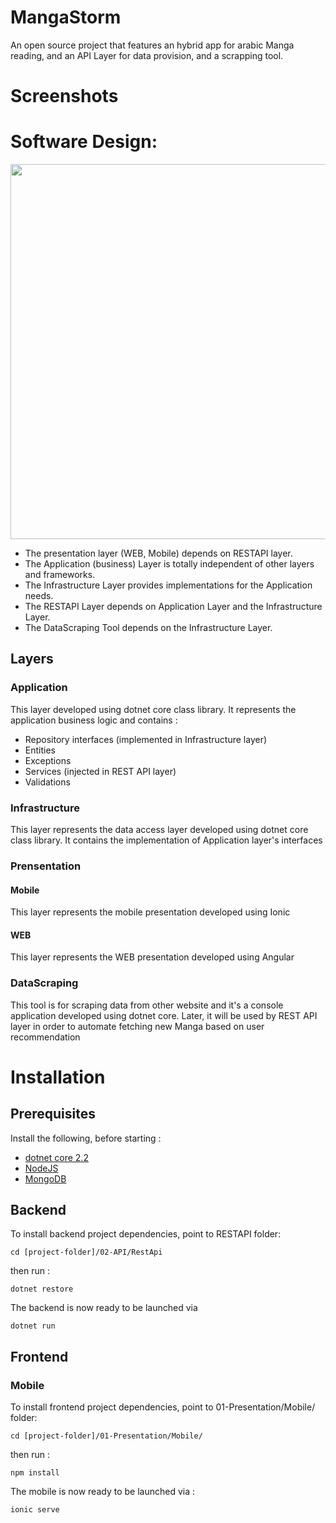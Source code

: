 # MangaStorm
An open source project that features an hybrid app for arabic Manga reading, and an API Layer for data provision, and a scrapping tool.

# Screenshots

# Software Design:
<img src="https://drive.google.com/uc?export=view&id=1JYrUA7BuMRsHunGbevNZQXuWwE_zQpaL" width="600px"/> 

* The presentation layer (WEB, Mobile) depends on RESTAPI layer.
* The Application (business) Layer is totally independent of other layers and frameworks.
* The Infrastructure Layer provides implementations for the Application needs.
* The RESTAPI Layer depends on Application Layer and the Infrastructure Layer.
* The DataScraping Tool depends on  the Infrastructure Layer.

## Layers
### Application
This layer developed using dotnet core class library. It represents the application business logic and contains :
* Repository interfaces (implemented in Infrastructure layer)
* Entities
* Exceptions
* Services (injected in REST API layer)
* Validations 
### Infrastructure
This layer represents the data access layer developed using dotnet core class library. It contains the implementation of Application layer's interfaces

### Prensentation
#### Mobile
This layer represents the mobile presentation developed using Ionic
#### WEB
This layer represents the WEB presentation developed using Angular
### DataScraping
This tool is for scraping data from other website and it's a console application developed using dotnet core.
Later, it will be used by REST API layer in order to automate fetching new Manga based on user recommendation
# Installation
## Prerequisites

Install the following, before starting : 

* [dotnet core 2.2](https://dotnet.microsoft.com/download)
* [NodeJS](https://nodejs.org)
* [MongoDB](https://www.mongodb.com/download-center/community)

## Backend

To install backend project dependencies, point to RESTAPI folder:

```
cd [project-folder]/02-API/RestApi
```

then run :

```
dotnet restore
``` 

The backend is now ready to be launched via
```
dotnet run
```
## Frontend
### Mobile

To install frontend project dependencies, point to 01-Presentation/Mobile/ folder:

```
cd [project-folder]/01-Presentation/Mobile/
```
then run :
```
npm install
```
The mobile is now ready to be launched via :
```
ionic serve
```
